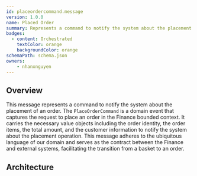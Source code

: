 ```yaml
---
id: placeordercommand.message
version: 1.0.0
name: Placed Order
summary: Represents a command to notify the system about the placement of an order
badges:
  - content: Orchestrated
    textColor: orange
    backgroundColor: orange
schemaPath: schema.json
owners:
	- nhanxnguyen
---
```


## Overview

This message represents a command to notify the system about the placement of an order. The `PlaceOrderCommand` is a domain event that captures the request to place an order in the Finance bounded context. It carries the necessary value objects including the order identity, the order items, the total amount, and the customer information to notify the system about the placement operation. This message adheres to the ubiquitous language of our domain and serves as the contract between the Finance and external systems, facilitating the transition from a basket to an order.

## Architecture

<NodeGraph />
